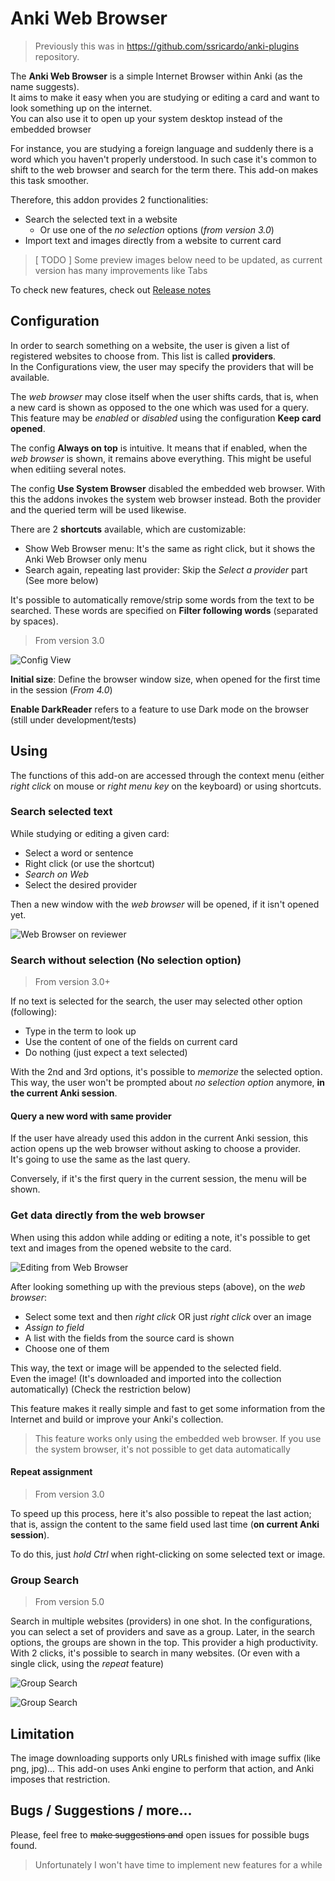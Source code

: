 # Anki Web Browser

> Previously this was in https://github.com/ssricardo/anki-plugins repository. 

The **Anki Web Browser** is a simple Internet Browser within Anki (as the name suggests).  
It aims to make it easy when you are studying or editing a card and want to look something up on the internet.  
You can also use it to open up your system desktop instead of the embedded browser

For instance, you are studying a foreign language and suddenly there is a word which you haven't properly understood. In such case it's common to shift to the web browser and search for the term there. 
This add-on makes this task smoother.  

Therefore, this addon provides 2 functionalities:  

* Search the selected text in a website
  * Or use one of the _no selection_ options (*from version 3.0*)
* Import text and images directly from a website to current card

> [ TODO ] Some preview images below need to be updated, as current version has many improvements like Tabs

To check new features, check out [Release notes](RELEASE_NOTES)

## Configuration

In order to search something on a website, the user is given a list of registered websites to choose from. This list is called **providers**.  
In the Configurations view, the user may specify the providers that will be available.  

The *web browser* may close itself when the user shifts cards, that is, when a new card is shown as opposed to the one which was used for a query.  
This feature may be *enabled* or *disabled* using the configuration **Keep card opened**.  

The config **Always on top** is intuitive. It means that if enabled, when the *web browser* is shown, it remains above everything. This might be useful when editiing several notes.  

The config **Use System Browser** disabled the embedded web browser. With this the addons invokes the system web browser instead. Both the provider and the queried term will be used likewise.  

There are 2 **shortcuts** available, which are customizable:

* Show Web Browser menu: It's the same as right click, but it shows the Anki Web Browser only menu 
* Search again, repeating last provider: Skip the *Select a provider* part (See more below)

It's possible to automatically remove/strip some words from the text to be searched. These words are specified on **Filter following words** (separated by spaces).  

> From version 3.0

![Config View](doc/anki-webb-config.png)

**Initial size**: Define the browser window size, when opened for the first time in the session (*From 4.0*)

**Enable DarkReader** refers to a feature to use Dark mode on the browser (still under development/tests)
 
## Using

The functions of this add-on are accessed through the context menu (either *right click* on mouse or *right menu key* on the keyboard) or using shortcuts.  

### Search selected text

While studying or editing a given card:  

* Select a word or sentence
* Right click (or use the shortcut)
* *Search on Web*
* Select the desired provider

Then a new window with the *web browser* will be opened, if it isn't opened yet.  

![Web Browser on reviewer](doc/anki-webb-review.gif)

### Search without selection (No selection option)

> From version 3.0+

If no text is selected for the search, the user may selected other option (following):

* Type in the term to look up
* Use the content of one of the fields on current card
* Do nothing (just expect a text selected)

With the 2nd and 3rd options, it's possible to *memorize* the selected option. 
This way, the user won't be prompted about *no selection option* anymore, **in the current Anki session**.  

#### Query a new word with same provider

If the user have already used this addon in the current Anki session, this action opens up the web browser without asking to choose a provider.  
It's going to use the same as the last query. 

Conversely, if it's the first query in the current session, the menu will be shown.

### Get data directly from the web browser

When using this addon while adding or editing a note, it's possible to get text and images from the opened website to the card.  

![Editing from Web Browser](doc/anki-webb-edit.gif)

After looking something up with the previous steps (above), on the *web browser*:  

* Select some text and then *right click* OR just *right click* over an image
* *Assign to field*
* A list with the fields from the source card is shown
* Choose one of them

This way, the text or image will be appended to the selected field.  
Even the image! (It's downloaded and imported into the collection automatically) (Check the restriction below)  

This feature makes it really simple and fast to get some information from the Internet and build or improve your Anki's collection.  

> This feature works only using the embedded web browser. If you use the system browser, it's not possible to get data automatically

#### Repeat assignment

> From version 3.0

To speed up this process, here it's also possible to repeat the last action; that is, assign the content to the same field used last time (**on current Anki session**). 

To do this, just *hold Ctrl* when right-clicking on some selected text or image.

### Group Search

> From version 5.0 

Search in multiple websites (providers) in one shot. In the configurations, you can select a set of providers and save as a group.
Later, in the search options, the groups are shown in the top. 
This provider a high productivity. With 2 clicks, it's possible to search in many websites. 
(Or even with a single click, using the _repeat_ feature)

![Group Search](doc/anki-webb-groups.png)

![Group Search](doc/anki-webb-add-group.gif)

## Limitation

The image downloading supports only URLs finished with image suffix (like png, jpg)...
This add-on uses Anki engine to perform that action, and Anki imposes that restriction.  

## Bugs / Suggestions / more...

Please, feel free to ~~make suggestions and~~ open issues for possible bugs found.  

> Unfortunately I won't have time to implement new features for a while
